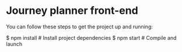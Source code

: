 # Journey planner front-end

You can follow these steps to get the project up and running:

$ npm install                   # Install project dependencies
$ npm start                     # Compile and launch
